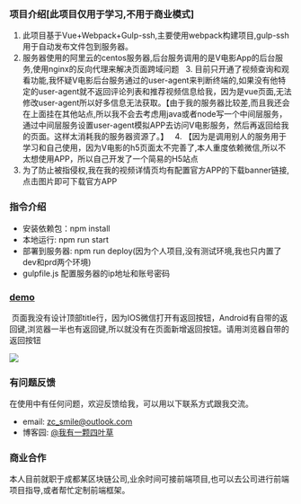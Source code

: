 ### 项目介绍[此项目仅用于学习,不用于商业模式]

   1. 此项目基于Vue+Webpack+Gulp-ssh,主要使用webpack构建项目,gulp-ssh用于自动发布文件包到服务器。
   2. 服务器使用的阿里云的centos服务器,后台服务调用的是V电影App的后台服务,使用nginx的反向代理来解决页面跨域问题
   3. 目前只开通了视频查询和观看功能,我怀疑V电影后台服务通过的user-agent来判断终端的,如果没有他特定的user-agent就不返回评论列表和推荐视频信息给我，因为是vue页面,无法修改user-agent所以好多信息无法获取。【由于我的服务器比较差,而且我还会在上面挂在其他站点,所以我不会去考虑用java或者node写一个中间层服务，通过中间层服务设置user-agent模拟APP去访问V电影服务，然后再返回给我的页面。这样太消耗我的服务器资源了。】
   4. 【因为是调用别人的服务用于学习和自己使用，因为V电影的h5页面太不完善了,本人重度依赖微信,所以不太想使用APP，所以自己开发了一个简易的H5站点
   5. 为了防止被指侵权,我在我的视频详情页均有配置官方APP的下载banner链接,点击图片即可下载官方APP

### 指令介绍

* 安装依赖包：npm install 
* 本地运行: npm run start
* 部署到服务器: npm run deploy(因为个人项目,没有测试环境,我也只内置了dev和prd两个环境)
* gulpfile.js 配置服务器的ip地址和账号密码

### [demo](http://47.97.172.44/movie/) 

  页面我没有设计顶部title行，因为IOS微信打开有返回按钮，Android有自带的返回键,浏览器一半也有返回键,所以就没有在页面新增返回按钮。请用浏览器自带的返回按钮

![](https://images2017.cnblogs.com/blog/657942/201802/657942-20180214212051093-767262721.png)   

### 有问题反馈

  在使用中有任何问题，欢迎反馈给我，可以用以下联系方式跟我交流。

* email: zc_smile@outlook.com
* 博客园: [@我有一颗四叶草](http://www.cnblogs.com/FourLeafCloverZc/)


### 商业合作

  本人目前就职于成都某区块链公司,业余时间可接前端项目,也可以去公司进行前端项目指导,或者帮忙定制前端框架。
  

